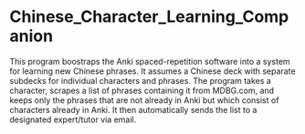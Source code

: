 # Chinese_Character_Learning_Companion
This program boostraps the Anki spaced-repetition software into a system for learning new Chinese phrases.
It assumes a Chinese deck with separate subdecks for individual characters and phrases.
The program takes a character, scrapes a list of phrases containing it from MDBG.com, and keeps
only the phrases that are not already in Anki but which consist of characters already in Anki.
It then automatically sends the list to a designated expert/tutor via email.
